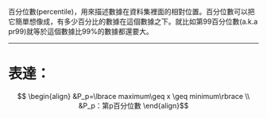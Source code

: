 百分位數(percentile)，用來描述數據在資料集裡面的相對位置。百分位數可以把它簡單想像成，有多少百分比的數據在這個數據之下。就比如第99百分位數(a.k.a pr99)就等於這個數據比99%的數據都還要大。
- - -
# 表達：
$$
\begin{align}
&P_p=\lbrace maximum\geq x \geq minimum\rbrace
\\
&P_p：第p百分位數
\end{align}$$
